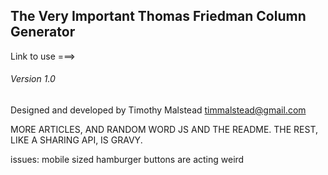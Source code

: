 ## The Very Important Thomas Friedman Column Generator

Link to use ===>

###### Version 1.0

Designed and developed by Timothy Malstead
timmalstead@gmail.com


MORE ARTICLES, AND RANDOM WORD JS AND THE README. THE REST, LIKE A SHARING API, IS GRAVY.

issues: mobile sized hamburger buttons are acting weird